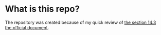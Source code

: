 # What is this repo?

The repository was created because of my quick review of [the section 14.3 the official document](https://doc.rust-lang.org/book/ch14-03-cargo-workspaces.html).
